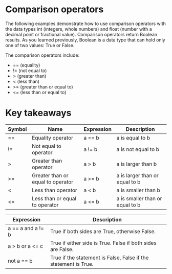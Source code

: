 # Comparison operators
The following examples demonstrate how to use comparison operators with the data types int (integers, whole numbers) and float (number with a decimal point or fractional value). Comparison operators return Boolean results. As you learned previously, Boolean is a data type that can hold only one of two values: True or False.  

The comparison operators include: 
- == (equality) 
- != (not equal to) 
- \> (greater than)
- < (less than)
- \>= (greater than or equal to)
- <= (less than or equal to)

# Key takeaways
| Symbol | Name                               | Expression | Description                     |
|--------|------------------------------------|------------|---------------------------------|
| ==     | Equality operator                  | a == b     | a is equal to b                 |
| !=     | Not equal to operator              | a != b     | a is not equal to b             |
| >      | Greater than operator              | a > b      | a is larger than b              |
| >=     | Greater than or equal to operator  | a >= b     | a is larger than or equal to b  |
| <      | Less than operator                 | a < b      | a is smaller than b             |
| <=     | Less than or equal to operator     | a <= b     | a is smaller than or equal to b |

| Expression        | Description                                                     |
|-------------------|-----------------------------------------------------------------|
| a == a and a != b | True if both sides are True, otherwise False.                   |
| a > b or a <= c   | True if either side is True. False if both sides are False.     |
| not a == b        | True if the statement is False, False if the statement is True. |